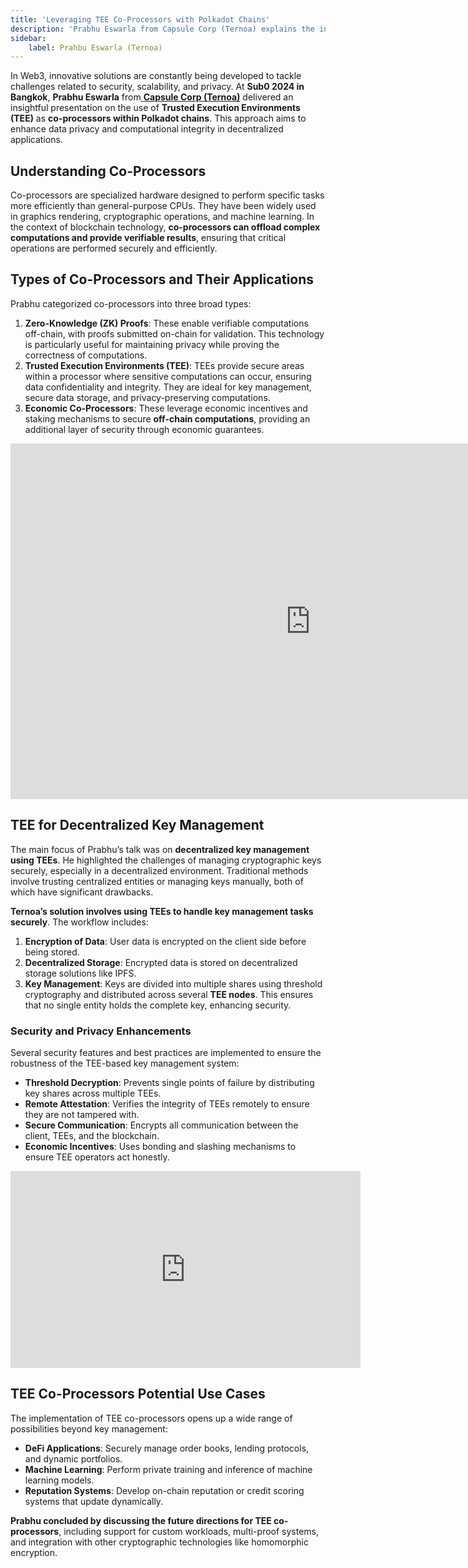 ```yaml
---
title: 'Leveraging TEE Co-Processors with Polkadot Chains'
description: 'Prabhu Eswarla from Capsule Corp (Ternoa) explains the integration of TEE co-processors with Polkadot chains to enhance data privacy.'
sidebar:
    label: Prahbu Eswarla (Ternoa)
---
```


In Web3, innovative solutions are constantly being developed to tackle challenges related to security, scalability, and privacy. At **Sub0 2024 in Bangkok**, **Prabhu Eswarla** from[ **Capsule Corp (Ternoa)**](https://dablock.com/dapps/ternoa/) delivered an insightful presentation on the use of **Trusted Execution Environments (TEE)** as **co-processors within Polkadot chains**. This approach aims to enhance data privacy and computational integrity in decentralized applications.

Understanding Co-Processors
---------------------------

Co-processors are specialized hardware designed to perform specific tasks more efficiently than general-purpose CPUs. They have been widely used in graphics rendering, cryptographic operations, and machine learning. In the context of blockchain technology, **co-processors can offload complex computations and provide verifiable results**, ensuring that critical operations are performed securely and efficiently.

Types of Co-Processors and Their Applications
---------------------------------------------

Prabhu categorized co-processors into three broad types:

1. **Zero-Knowledge (ZK) Proofs**: These enable verifiable computations off-chain, with proofs submitted on-chain for validation. This technology is particularly useful for maintaining privacy while proving the correctness of computations.
2. **Trusted Execution Environments (TEE)**: TEEs provide secure areas within a processor where sensitive computations can occur, ensuring data confidentiality and integrity. They are ideal for key management, secure data storage, and privacy-preserving computations.
3. **Economic Co-Processors**: These leverage economic incentives and staking mechanisms to secure **off-chain computations**, providing an additional layer of security through economic guarantees.

<iframe allowfullscreen="allowfullscreen" frameborder="0" height="569" src="https://docs.google.com/presentation/d/e/2PACX-1vSpKyWF3Evq23lXhd7A6xNk5QxSkV6ebp-r5fAV4Qj5nbdR8Mt_O1nwIiAJm4fJnWkmIYfsA6wBemZi/embed?start=false&loop=false&delayms=60000" width="960"></iframe>

TEE for Decentralized Key Management
------------------------------------

The main focus of Prabhu’s talk was on **decentralized key management using TEEs**. He highlighted the challenges of managing cryptographic keys securely, especially in a decentralized environment. Traditional methods involve trusting centralized entities or managing keys manually, both of which have significant drawbacks.

**Ternoa’s solution involves using TEEs to handle key management tasks securely**. The workflow includes:

1. **Encryption of Data**: User data is encrypted on the client side before being stored.
2. **Decentralized Storage**: Encrypted data is stored on decentralized storage solutions like IPFS.
3. **Key Management**: Keys are divided into multiple shares using threshold cryptography and distributed across several **TEE nodes**. This ensures that no single entity holds the complete key, enhancing security.

### Security and Privacy Enhancements

Several security features and best practices are implemented to ensure the robustness of the TEE-based key management system:

- **Threshold Decryption**: Prevents single points of failure by distributing key shares across multiple TEEs.
- **Remote Attestation**: Verifies the integrity of TEEs remotely to ensure they are not tampered with.
- **Secure Communication**: Encrypts all communication between the client, TEEs, and the blockchain.
- **Economic Incentives**: Uses bonding and slashing mechanisms to ensure TEE operators act honestly.

<iframe allowfullscreen="allowfullscreen" frameborder="0" height="315" src="https://www.youtube.com/embed/gx1nlYm6atw?si=zaEC3ptHC6OUVOVe" title="YouTube video player" width="560"></iframe>

TEE Co-Processors Potential Use Cases
-------------------------------------

The implementation of TEE co-processors opens up a wide range of possibilities beyond key management:

- **DeFi Applications**: Securely manage order books, lending protocols, and dynamic portfolios.
- **Machine Learning**: Perform private training and inference of machine learning models.
- **Reputation Systems**: Develop on-chain reputation or credit scoring systems that update dynamically.

**Prabhu concluded by discussing the future directions for TEE co-processors**, including support for custom workloads, multi-proof systems, and integration with other cryptographic technologies like homomorphic encryption.